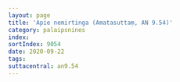```yaml
---
layout: page
title: 'Apie nemirtinga (Amatasuttaṃ, AN 9.54)'
category: palaipsnines
index: 
sortIndex: 9054
date: 2020-09-22
tags: 
suttacentral: an9.54
---
```

